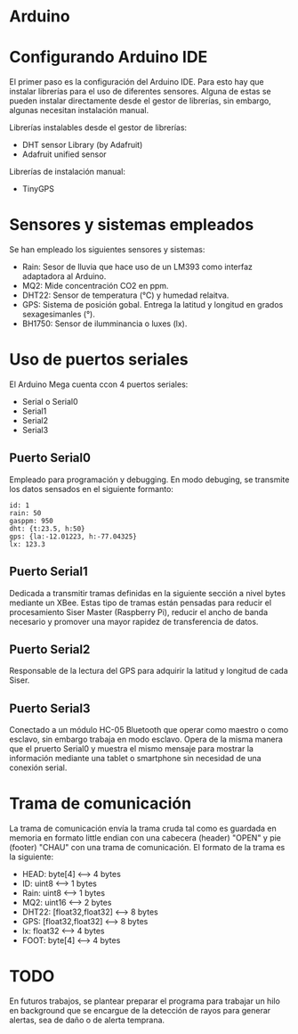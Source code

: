 Arduino
=======

# Configurando Arduino IDE
El primer paso es la configuración del Arduino IDE.
Para esto hay que instalar librerías para el uso de diferentes sensores.
Alguna de estas se pueden instalar directamente desde el gestor de librerías, sin embargo, algunas necesitan instalación manual.

Librerías instalables desde el gestor de librerías:
- DHT sensor Library (by Adafruit)
- Adafruit unified sensor

Librerías de instalación manual:
- TinyGPS

# Sensores y sistemas empleados

Se han empleado los siguientes sensores y sistemas:

- Rain: Sesor de lluvia que hace uso de un LM393 como interfaz adaptadora al Arduino.
- MQ2: Mide concentración CO2 en ppm.
- DHT22: Sensor de temperatura (°C) y humedad relaitva.
- GPS: Sistema de posición gobal. Entrega la latitud y longitud en grados sexagesimanles (°).
- BH1750: Sensor de ilumminancia o luxes (lx).

# Uso de puertos seriales

El Arduino Mega cuenta ccon 4 puertos seriales:

- Serial o Serial0
- Serial1
- Serial2
- Serial3

## Puerto Serial0
Empleado para programación y debugging.
En modo debuging, se transmite los datos sensados en el siguiente formanto:

```
id: 1
rain: 50
gasppm: 950
dht: {t:23.5, h:50}
gps: {la:-12.01223, h:-77.04325}
lx: 123.3
```

## Puerto Serial1
Dedicada a transmitir tramas definidas en la siguiente sección a nivel bytes mediante un XBee.
Estas tipo de tramas están pensadas para reducir el procesamiento Siser Master (Raspberry Pi), reducir el ancho de banda necesario y promover una mayor rapidez de transferencia de datos.

## Puerto Serial2
Responsable de la lectura del GPS para adquirir la latitud y longitud de cada Siser.

## Puerto Serial3
Conectado a un módulo HC-05 Bluetooth que operar como maestro o como esclavo, sin embargo trabaja en modo esclavo.
Opera de la misma manera que el pruerto Serial0 y muestra el mismo mensaje para mostrar la información mediante una tablet o smartphone sin necesidad de una conexión serial.

# Trama de comunicación

La trama de comunicación envía la trama cruda tal como es guardada en memoria en formato little endian con una cabecera (header) "OPEN" y pie (footer) "CHAU" con una trama de comunicación.
El formato de la trama es la siguiente:

- HEAD:  byte[4] <--> 4 bytes
- ID:    uint8 <--> 1 bytes
- Rain:  uint8 <--> 1 bytes
- MQ2:   uint16 <--> 2 bytes
- DHT22: [float32,float32] <--> 8 bytes
- GPS:   [float32,float32] <--> 8 bytes
- lx:   float32 <--> 4 bytes
- FOOT:  byte[4] <--> 4 bytes

# TODO
En futuros trabajos, se plantear preparar el programa para trabajar un hilo en background que se encargue de la detección de rayos para generar alertas, sea de daño o de alerta temprana.
